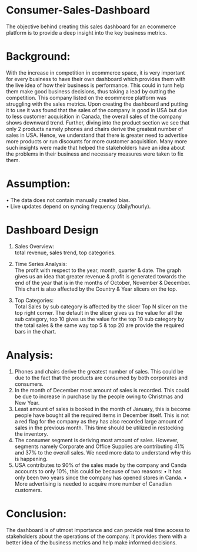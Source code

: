 # Consumer-Sales-Dashboard
The objective behind creating this sales dashboard for an ecommerce platform is to provide a deep insight into the key business metrics.

# Background:
With the increase in competition in ecommerce space, it is very important for every business to have their own dashboard which provides them with the live idea of how their business is performance. This could in turn help them make good business decisions, thus taking a lead by cutting the competition.
This company listed on the ecommerce platform was struggling with the sales metrics. Upon creating the dashboard and putting it to use it was found that the sales of the company is good in USA but due to less customer acquisition in Canada, the overall sales of the company shows downward trend. 
Further, diving into the product section we see that only 2 products namely phones and chairs derive the greatest number of sales in USA. Hence, we understand that there is greater need to advertise more products or run discounts for more customer acquisition.
Many more such insights were made that helped the stakeholders have an idea about the problems in their business and necessary measures were taken to fix them.

# Assumption:
•	The data does not contain manually created bias.<br>
•	Live updates depend on syncing frequency (daily/hourly).<br>

# Dashboard Design
1.	Sales Overview: <br>
    total revenue, sales trend, top categories.
2.	Time Series Analysis: <br> 
The profit with respect to the year, month, quarter & date. The graph gives us an idea that greater revenue & profit is generated towards the end of the year that is in the months of October, November & December. This chart is also affected by the Country & Year slicers on the top.

3.	Top Categories:<br>
Total Sales by sub category is affected by the slicer Top N slicer on the top right corner. The default in the slicer gives us the value for all the sub category, top 10 gives us the value for the top 10 sub category by the total sales & the same way top 5 & top 20 are provide the required bars in the chart.

# Analysis:
1.	Phones and chairs derive the greatest number of sales. This could be due to the fact that the products are consumed by both corporates and consumers.
2.	In the month of December most amount of sales is recorded. This could be due to increase in purchase by the people owing to Christmas and New Year.
3.	Least amount of sales is booked in the month of January, this is become people have bought all the required items in December itself. This is not a red flag for the company as they has also recorded large amount of sales in the previous month. This time should be utilized in restocking the inventory.
4.	The consumer segment is deriving most amount of sales. However, segments namely Corporate and Office Supplies are contributing 41% and 37% to the overall sales. We need more data to understand why this is happening.
5.	USA contributes to 90% of the sales made by the company and Canda accounts to only 10%, this could be because of two reasons:
•	It has only been two years since the company has opened stores in Canda.
•	More advertising is needed to acquire more number of Canadian customers. 
# Conclusion:
The dashboard is of utmost importance and can provide real time access to stakeholders about the operations of the company. It provides them with a better idea of the business metrics and help make informed decisions.
